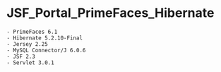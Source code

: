 # JSF_Portal_PrimeFaces_Hibernate

	- PrimeFaces 6.1
	- Hibernate 5.2.10-Final
	- Jersey 2.25
	- MySQL Connector/J 6.0.6
	- JSF 2.3
	- Servlet 3.0.1
 
	
